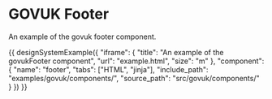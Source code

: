 # GOVUK Footer

An example of the govuk footer component.

{{ designSystemExample({
"iframe": {
    "title": "An example of the govukFooter component",
    "url": "example.html",
    "size": "m"
},
"component": {
    "name": "footer",
    "tabs": ["HTML", "jinja"],
    "include_path": "examples/govuk/components/",
    "source_path": "src/govuk/components/"
}
}) }}

